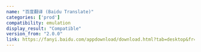 ```yaml
---
name: "百度翻译 (Baidu Translate)"
categories: ['prod']
compatibility: emulation
display_result: "Compatible"
version_from: "2.0.0"
link: https://fanyi.baidu.com/appdownload/download.html?tab=desktop&fr=pcplugin
---
```

